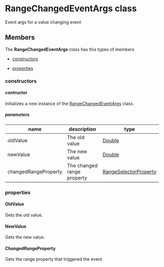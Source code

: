 
# RangeChangedEventArgs class

Event args for a value changing event

## Members

The **RangeChangedEventArgs** class has this types of members

* [constructors](#constructors)

* [properties](#properties)

### constructors

#### contructor

Initializes a new instance of the [RangeChangedEventArgs](Microsoft_Toolkit_Uwp_UI_Controls_RangeChangedEventArgs.md) class.

##### parameters



| name | description | type || --- | --- | --- || oldValue | The old value | [Double](https://msdn.microsoft.com/library/windows/apps/System.Double) || newValue | The new value | [Double](https://msdn.microsoft.com/library/windows/apps/System.Double) || changedRangeProperty | The changed range property | [RangeSelectorProperty](Microsoft_Toolkit_Uwp_UI_Controls_RangeSelectorProperty.md) |
### properties

#### OldValue

Gets the old value.

#### NewValue

Gets the new value.

#### ChangedRangeProperty

Gets the range property that triggered the event
